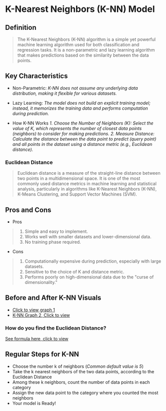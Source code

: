 # K-Nearest Neighbors (K-NN) Model

## Definition
> The K-Nearest Neighbors (K-NN) algorithm is a simple yet powerful machine learning algorithm used for both classification and regression tasks. It is a non-parametric and lazy learning algorithm that makes predictions based on the similarity between the data points.

## Key Characteristics
+ Non-Parametric:
_K-NN does not assume any underlying data distribution, making it flexible for various datasets._

+ Lazy Learning:
_The model does not build an explicit training model; instead, it memorizes the training data and performs computation during prediction._

+ How K-NN Works
_1. Choose the Number of Neighbors (K): Select the value of K, which represents the number of closest data points (neighbors) to consider for making predictions._
_2. Measure Distance: Calculate the distance between the data point to predict (query point) and all points in the dataset using a distance metric (e.g., Euclidean distance)._

### Euclidean Distance
> Euclidean distance is a measure of the straight-line distance between two points in a multidimensional space. It is one of the most commonly used distance metrics in machine learning and statistical analysis, particularly in algorithms like K-Nearest Neighbors (K-NN), K-Means Clustering, and Support Vector Machines (SVM).

## Pros and Cons
+ Pros
> 1. Simple and easy to implement.
> 2. Works well with smaller datasets and lower-dimensional data.
> 3. No training phase required.

+ Cons
> 1. Computationally expensive during prediction, especially with large datasets.
> 2. Sensitive to the choice of K and distance metric.
> 3. Performs poorly on high-dimensional data due to the "curse of dimensionality."

## Before and After K-NN Visuals
+ [Click to view graph 1](https://ibb.co/NZ1yg9P)
+ [K-NN Graph 2, Click to view](https://ibb.co/9hDsY37)
### How do you find the Euclidean Distance?
[See formula here, click to view](https://ibb.co/FWz194m)

## Regular Steps for K-NN
+ Choose the number k of neighbors (_Common default value is 5_)
+ Take the k nearest neighbors of the two data points, according to the Euclidean Distance
+ Among these k neighbors, count the number of data points in each category
+ Assign the new data point to the category where you counted the most neighbors
+ Your model is Ready!
